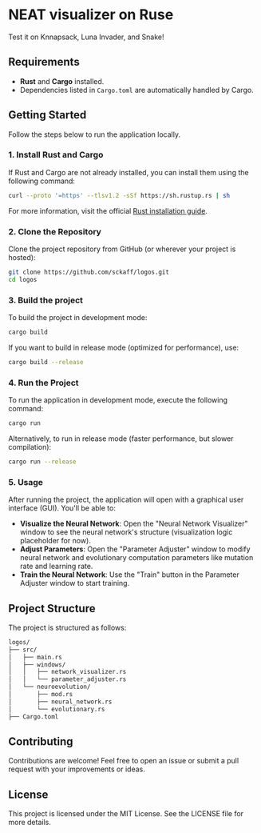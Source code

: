 # NEAT visualizer on Ruse

Test it on Knnapsack, Luna Invader, and Snake!

## Requirements

- **Rust** and **Cargo** installed.
- Dependencies listed in `Cargo.toml` are automatically handled by Cargo.

## Getting Started

Follow the steps below to run the application locally.

### 1. Install Rust and Cargo

If Rust and Cargo are not already installed, you can install them using the following command:

```bash
curl --proto '=https' --tlsv1.2 -sSf https://sh.rustup.rs | sh
```

For more information, visit the official [Rust installation guide](https://www.rust-lang.org/tools/install).

### 2. Clone the Repository

Clone the project repository from GitHub (or wherever your project is hosted):

```bash
git clone https://github.com/sckaff/logos.git
cd logos
```

### 3. Build the project

To build the project in development mode:

```bash
cargo build
```

If you want to build in release mode (optimized for performance), use:

```bash
cargo build --release
```

### 4. Run the Project

To run the application in development mode, execute the following command:

```bash
cargo run
```

Alternatively, to run in release mode (faster performance, but slower compilation):

```bash
cargo run --release
```

### 5. Usage

After running the project, the application will open with a graphical user interface (GUI). You'll be able to:

- **Visualize the Neural Network**: Open the "Neural Network Visualizer" window to see the neural network's structure (visualization logic placeholder for now).
- **Adjust Parameters**: Open the "Parameter Adjuster" window to modify neural network and evolutionary computation parameters like mutation rate and learning rate.
- **Train the Neural Network**: Use the "Train" button in the Parameter Adjuster window to start training.

## Project Structure

The project is structured as follows:

```bash
logos/
├── src/
│   ├── main.rs                      
│   ├── windows/                     
│   │   ├── network_visualizer.rs    
│   │   └── parameter_adjuster.rs    
│   └── neuroevolution/              
│       ├── mod.rs                   
│       ├── neural_network.rs        
│       └── evolutionary.rs          
├── Cargo.toml                       
```

## Contributing

Contributions are welcome! Feel free to open an issue or submit a pull request with your improvements or ideas.

## License

This project is licensed under the MIT License. See the LICENSE file for more details.
